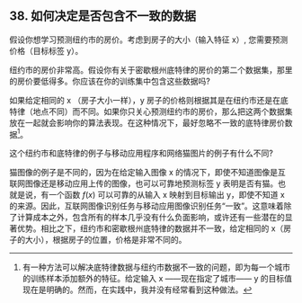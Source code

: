 ## 38. 如何决定是否包含不一致的数据

假设你想学习预测纽约市的房价。考虑到房子的大小（输入特征 x）, 您需要预测价格（目标标签 y）。

纽约市的房价非常高。假设你有关于密歇根州底特律的房价的第二个数据集，那里的房价要低得多。你应该在你的训练集中包含这些数据吗?

如果给定相同的 x （房子大小一样），y 房子的价格则根据其是在纽约市还是在底特律（地点不同）而不同。如果你只关心预测纽约市的房价，那么把这两个数据集放在一起就会影响你的算法表现。在这种情况下，最好忽略不一致的底特律房价数据[^3]。

[^3]:有一种方法可以解决底特律数据与纽约市数据不一致的问题，即为每一个城市的训练样本添加额外的特征。给定输入 x ——现在指定了城市—— y 的目标值现在是明确的。然而，在实践中，我并没有经常看到这种做法。

这个纽约市和底特律的例子与移动应用程序和网络猫图片的例子有什么不同?

猫图像的例子是不同的，因为在给定输入图像 x 的情况下，即使不知道图像是互联网图像还是移动应用上传的图像，也可以可靠地预测标签 y 表明是否有猫。也就是说，有一个函数 $f(x)$ 可以可靠的从输入 x 映射到目标输出 y，即使不知道 x 的来源。因此，互联网图像识别任务与移动应用图像识别任务“一致”。这意味着除了计算成本之外，包含所有的样本几乎没有什么负面影响，或许还有一些潜在的显著优势。相比之下，纽约市和密歇根州底特律的数据并不一致，给定相同的 x（房子的大小），根据房子的位置，价格是非常不同的。
